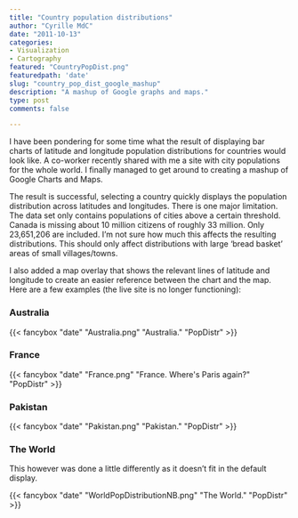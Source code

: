 ```yaml
---
title: "Country population distributions"
author: "Cyrille MdC"
date: "2011-10-13"
categories:
- Visualization
- Cartography
featured: "CountryPopDist.png"
featuredpath: 'date'
slug: "country_pop_dist_google_mashup"
description: "A mashup of Google graphs and maps."
type: post
comments: false

---
```

I have been pondering for some time what the result of displaying bar charts of latitude and longitude population distributions for countries would look like. A co-worker recently shared with me a site with city populations for the whole world. I finally managed to get around to creating a mashup of Google Charts and Maps.

The result is successful, selecting a country quickly displays the population distribution across latitudes and longitudes. There is one major limitation. The data set only contains populations of cities above a certain threshold. Canada is missing about 10 million citizens of roughly 33 million. Only 23,651,206 are included. I’m not sure how much this affects the resulting distributions. This should only affect distributions with large ‘bread basket’ areas of small villages/towns.

I also added a map overlay that shows the relevant lines of latitude and longitude to create an easier reference between the chart and the map. Here are a few examples (the live site is no longer functioning):

### Australia
{{< fancybox "date" "Australia.png" "Australia." "PopDistr" >}}

### France
{{< fancybox "date" "France.png" "France. Where's Paris again?" "PopDistr" >}}

### Pakistan
{{< fancybox "date" "Pakistan.png" "Pakistan." "PopDistr" >}}

### The World

This however was done a little differently as it doesn’t fit in the default display.

{{< fancybox "date" "WorldPopDistributionNB.png" "The World." "PopDistr" >}}

